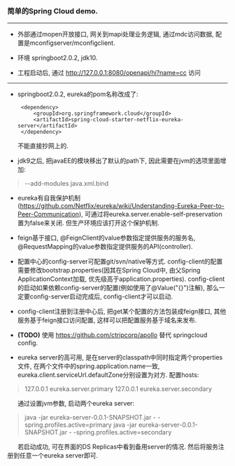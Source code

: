 ### 简单的Spring Cloud demo.


---


- 外部通过mopen开放接口, 网关到mapi处理业务逻辑, 通过mdc访问数据, 配置是mconfigserver/mconfigclient.

- 环境 springboot2.0.2, jdk10.

- 工程启动后, 通过 http://127.0.0.1:8080/openapi/hi?name=cc 访问


---


-  springboot2.0.2, eureka的pom名称改成了:

        <dependency>
            <groupId>org.springframework.cloud</groupId>
            <artifactId>spring-cloud-starter-netflix-eureka-server</artifactId>
        </dependency>

&nbsp;&nbsp;&nbsp;&nbsp;&nbsp;&nbsp;不能直接抄网上的.

-  jdk9之后, 把javaEE的模块移出了默认的path下, 因此需要在jvm的选项里面增加:

>    --add-modules java.xml.bind

-  eureka有自我保护机制(https://github.com/Netflix/eureka/wiki/Understanding-Eureka-Peer-to-Peer-Communication), 可通过将eureka.server.enable-self-preservation置为false来关闭. 但生产环境应该打开这个保护机制.

-  feign基于接口, @FeignClient的value参数指定提供服务的服务名, @RequestMapping的value参数指定提供服务的API(controller).

-  配置中心的config-server可配置git/svn/native等方式. config-client的配置需要修改bootstrap.properties(因其在Spring Cloud中, 由父Spring ApplicationContext加载, 优先级高于application.properties). config-client的启动如果依赖config-server的配置(例如使用了@Value("{}")注解), 那么一定要config-server启动完成后, config-client才可以启动.

-  config-client注册到注册中心后, 把get某个配置的方法包装成feign接口, 其他服务基于feign接口访问配置, 这样可以把配置服务基于域名来发布.

-  **(TODO)** 使用 https://github.com/ctripcorp/apollo 替代 springcloud config.

-  eureka server的高可用, 是在server的classpath中同时指定两个properties文件, 在两个文件中的spring.application.name一致, eureka.client.serviceUrl.defaultZone分别设置为对方.
    配置hosts:

>    127.0.0.1    eureka.server.primary
>   127.0.0.1    eureka.server.secondary

&nbsp;&nbsp;&nbsp;&nbsp;&nbsp;&nbsp;通过设置jvm参数, 启动两个eureka server:

>    java -jar eureka-server-0.0.1-SNAPSHOT.jar - -spring.profiles.active=primary
>    java -jar eureka-server-0.0.1-SNAPSHOT.jar - -spring.profiles.active=secondary

&nbsp;&nbsp;&nbsp;&nbsp;&nbsp;&nbsp;若启动成功, 可在界面的DS Replicas中看到备用server的情况. 然后将服务注册到任意一个eureka server即可.

